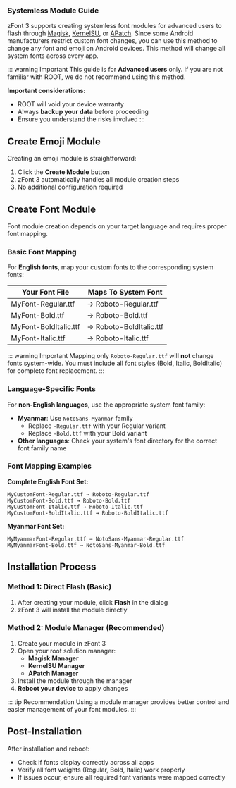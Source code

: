 ### Systemless Module Guide <Badge type="danger" text="Advanced" />

zFont 3 supports creating systemless font modules for advanced users to flash through [Magisk](https://github.com/topjohnwu/Magisk), [KernelSU](https://kernelsu.org/), or [APatch](https://apatch.dev/). Since some Android manufacturers restrict custom font changes, you can use this method to change any font and emoji on Android devices. This method will change all system fonts across every app.

::: warning Important
This guide is for **Advanced users** only. If you are not familiar with ROOT, we do not recommend using this method.

**Important considerations:**
- ROOT will void your device warranty
- Always **backup your data** before proceeding
- Ensure you understand the risks involved
  :::

## Create Emoji Module

Creating an emoji module is straightforward:

1. Click the **Create Module** button
2. zFont 3 automatically handles all module creation steps
3. No additional configuration required

## Create Font Module

Font module creation depends on your target language and requires proper font mapping.

### Basic Font Mapping

For **English fonts**, map your custom fonts to the corresponding system fonts:

| Your Font File | Maps To System Font |
|---|---|
| MyFont-Regular.ttf | → Roboto-Regular.ttf |
| MyFont-Bold.ttf | → Roboto-Bold.ttf |
| MyFont-BoldItalic.ttf | → Roboto-BoldItalic.ttf |
| MyFont-Italic.ttf | → Roboto-Italic.ttf |

::: warning Important
Mapping only `Roboto-Regular.ttf` will **not** change fonts system-wide. You must include all font styles (Bold, Italic, BoldItalic) for complete font replacement.
:::

### Language-Specific Fonts

For **non-English languages**, use the appropriate system font family:

- **Myanmar**: Use `NotoSans-Myanmar` family
    - Replace `-Regular.ttf` with your Regular variant
    - Replace `-Bold.ttf` with your Bold variant
- **Other languages**: Check your system's font directory for the correct font family name

### Font Mapping Examples

**Complete English Font Set:**
```
MyCustomFont-Regular.ttf → Roboto-Regular.ttf
MyCustomFont-Bold.ttf → Roboto-Bold.ttf  
MyCustomFont-Italic.ttf → Roboto-Italic.ttf
MyCustomFont-BoldItalic.ttf → Roboto-BoldItalic.ttf
```

**Myanmar Font Set:**
```
MyMyanmarFont-Regular.ttf → NotoSans-Myanmar-Regular.ttf
MyMyanmarFont-Bold.ttf → NotoSans-Myanmar-Bold.ttf
```

## Installation Process

### Method 1: Direct Flash (Basic)
1. After creating your module, click **Flash** in the dialog
2. zFont 3 will install the module directly

### Method 2: Module Manager (Recommended)
1. Create your module in zFont 3
2. Open your root solution manager:
    - **Magisk Manager**
    - **KernelSU Manager**
    - **APatch Manager**
3. Install the module through the manager
4. **Reboot your device** to apply changes

::: tip Recommendation
Using a module manager provides better control and easier management of your font modules.
:::

## Post-Installation

After installation and reboot:
- Check if fonts display correctly across all apps
- Verify all font weights (Regular, Bold, Italic) work properly
- If issues occur, ensure all required font variants were mapped correctly